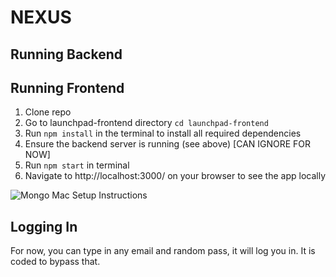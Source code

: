 # NEXUS

## Running Backend



## Running Frontend

1. Clone repo
2. Go to launchpad-frontend directory `cd launchpad-frontend`
3. Run `npm install` in the terminal to install all required dependencies
4. Ensure the backend server is running (see above) [CAN IGNORE FOR NOW]
5. Run `npm start` in terminal
6. Navigate to http://localhost:3000/ on your browser to see the app locally

![Mongo Mac Setup Instructions](<Screenshot 2023-11-07 at 12.17.00 AM.png>)

## Logging In

For now, you can type in any email and random pass, it will log you in. It is coded to bypass that.
